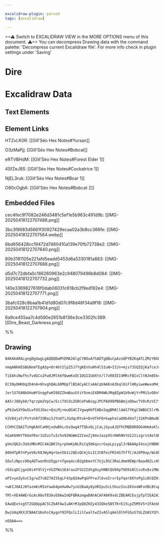 ```yaml
---

excalidraw-plugin: parsed
tags: [excalidraw]

---
```

==⚠  Switch to EXCALIDRAW VIEW in the MORE OPTIONS menu of this document. ⚠== You can decompress Drawing data with the command palette: 'Decompress current Excalidraw file'. For more info check in plugin settings under 'Saving'



# Dire

# Excalidraw Data

## Text Elements
## Element Links
HTZvLK0R: [[Gill’Séo Hex Notes#Yursan]]

O3zMaPjj: [[Gill’Séo Hex Notes#Bobcat]]

eRTVBHdM: [[Gill’Séo Hex Notes#Forest Elder 1]]

4SfZeJ8S: [[Gill’Séo Hex Notes#Cockatrice 1]]

NjEL3ruk: [[Gill’Séo Hex Notes#Boar 1]]

O80cOgbA: [[Gill’Séo Hex Notes#Bobcat 2]]

## Embedded Files
cec4fec9f7082e246d3481c5ef1e5b963c491d9b: [[IMG-20250418122707488.png]]

3bc3f8683d5661f30927429ecaa02a3b8cc366fe: [[IMG-20250418122707564.webp]]

6bd656428cc19472d7460410a139e70fb72738e2: [[IMG-20250418122707640.png]]

80b3181105e221afd5eadd5453d6a5330181a883: [[IMG-20250418122707688.png]]

d5d7c72dbfa0c166260963e2c948079496b8d084: [[IMG-20250418122707732.png]]

140e3369827616f0dab06031c618cb2f9ed192e4: [[IMG-20250418122707771.png]]

3bafc028c8baa1b41d1d80d07c9f8d48f34a9f18: [[IMG-20250418122707904.png]]

6a9ce455aa7c4d590e2651b8136e3ce3302fc389: [[Dire_Beast_Darkness.png]]

%%
## Drawing
```compressed-json
N4KAkARALgngDgUwgLgAQQQDwMYEMA2AlgCYBOuA7hADTgQBuCpAzoQPYB2KqATLZMzYBXUtiRoIACyhQ4zZAHoFAc0JRJQgEYA6bGwC2CgF7N6hbEcK4OCtptbErHALRY8RMpWdx8Q1TdIEfARcZgRmBShcZQUebQBGAAYEmjoghH0EDihmbgBtcDBQMBKIEm4IADUATgAFXESAVnwAOVSSyFhECsJ9aKR+UsxuZyT4+O0AZgAWRsbJxOqAdmrG

nmqANkHIGBGNnmTEgA5p+Or46Y2lpZ5J7YgKEnVuHh4l5IuN+I3Jn+mjs73SQIQjKaTceJvDbaVY3eLvaazI6Nab3azKYLcRL3ZhQUhsADWCAAwmx8GxSBU8dZmHBcIFsu1SppcNgCcp8UIOMRSeTKRJqRxafSslAmZAAGaEfD4ADKsExEkkrI0gXFEFx+KJAHUnpIITi8YSEPKYIr0IIPOrOWCOOFcmh4vc2HTsGpdo7EtjCpBOdy7cwHagOEIZ

TiEAhiNwfhsfvdGCx2Fw0JMlk6fQwmKxOC1OGIIUdXtV/l7vR0IEI4MRcFBIxCltNJm85kcliilvdCMwACLpWtRtASghhe4c4RwACSxCDeQAuvdNMJuQBRYKZbIz+cZogcAncENh7dsNl1tB4oQIe5S4JTiqTTTYSYSo4bI6TYiNWPxCULapvabrAgeANDwuD3kc2CPrGEoDBmzDuOIqAFB0YDpih8Q+lu5aENyWAVA06oSuQmS3mgB74IaNZCEG

ECINyOHKOq2D4nA+6hvghQAL6DMUpTlBIACyACCxAACqVAAEnA3bql0iFlH0yiweWwxoM4jRptotybPE8xXMiab3B6qDOMi2iNMsNw3Dw8Rvq+9yPMQzxoOsCQzIkpxrDMGxrB2GbAqC4JoD52hetUJzTHCSyFmiHAYohZalJqxq8hSVLkEKdIMmKC6suyfo8mSaUChlwrZYR0pygq8nKtgqrKUlRo6nqBpwU1JrVRUlrlPcNqSAGQZoaULqsu6E

Jer1S7EANbGHuWYSnqgFwHI08ZZkmBazGtiY5nmiEXDM4WbJMq0ZpW1b9vWjYrPMiSvO8nY9n2i1DvgI4ZmOlZTpuC5TauGSij9244XuZHsfc5IngOqCve95bXggpHoGI2DTDB2DVBK7yFggPCXMQMwAtgjQIBK8QII0mjHaj5zENUmjqvBBCIchHSjNsqGYZ2uGqeguDxIRxGI9D5GUVA1EVHRjhxUxLGzRxJTcYUvGQPx6ASaJABa9AADIANKJ

AASrJ8Dyb0/Tqrzpm2VpCw/EciTXCdsZGRCePaBsqyJPCPAO98PBbBmjnObwcTVOcRzVI7f63LZlxAiCYJiim0I2a8bzh9cPm6aiGbouaiUCO1qX8uggplaK6osmyn3ciX6U0llldXpVprmlIKoiA1RdaggupOfqjqGr3bfyd1UaTX4/X2q15YjW6sDjYXEAFTNYNzUlEbQzHePbdmyaoLMdwZgm++5hw+ZoEikxHUsx/ludNaLfCjbrLpPmNEcR

yPb2wSXYOw5LwfU5JOac+QsLMj+muQG4CIYgwqHkPIABxSqgBMAllAAS7YKgCSWBUC5lrMwAAxAATREMwaws5ZzqkhkSaG54gHw2lMLCoGxNDEB8hsACEFsBnEijwYgDYNgeSSPzG+CB3gSk0FZSYRxcaMwQvkH0qEOYYQ6BA1WPN8LTEFrgEiItwZtSojRKWDFZYunllxHiGY1YQAAPKTCMAJXAtQABWriTbdAkObJSlsRiFmSFcWYKwvTwjWNU

V2V84jaT/PsYsh0fIORai5JYoUTiJGdqcRYuk+D+UTkFQ+kwphvCaO8b4XoTj31KPnBKw8UpFVLtAUqTdGS5RrgVeuJVG4ilaRma8VUzQ1U7mqOpzUB6z0aiPTqEhx7WmELaGeQ8MzzzGp6Zeq9FnBkMfNLe3BIrnD3htFyaxDm7QvohAEaxX7VCqZAR+/8loNibIWF8rZEiB2wk9P+L1AGjhAd9WBGZFxcmIP9dcORAXlh3KDdAiCUEynQVgnBe

CCHhCIQAITsHgKAVCaHHjodwBhLcbzQwgA7TQkxbLjCaLjGyuAJQfhCMQD8R8OG4HmAsKluAv6TAUczJR6FVFcxsVoiQ7LdH6PlmLCWEhTEy3uMxCx68FZgCViUFWZRSUIENuJdFEliACU8WbRS3cIBWwbNULSCIzj/gyScSJvBjihX+DZL4L54gzH+Ek8ZLloTHFkeHR28w5jewToFZOh8JjHBslkxsr5Ti53LDUrEoySQNIbplHpOUgV5VroVP

kGaK69KYTKUeFRar1UZu1fuIcho92NGWmZZIeoZj6mvJazpXSrKWhNVtU122izgrstAelQ0n3WpwbgX862Zh2hwc+l9UBR0LAHX2p0H5ViftDF+vwziFm8jOrsv8EAPNhow0on1QFA3LMClc0CNyQtKNChByC0GYOwbgzA+C2CEKIQAMQpOEKAqBVzECYEtXFEN8WLSJX05hSMIAfkEdgG4xBNBDkSLw2MAdFg/FxhjEsKxpibE0EcYgxwdE4kUW

gVmJQ62c3UdzMDvMIC4A2BKlhyrpUmKyNLRiCq5bKqscrGxpLpiyglJrBAAApI4sojU9BNX4tSASEjfCbBZPG2S/LlmMm+bQQjw4HHDo0aO3qQ7u1kV/NdaYb6tlyeWAKSduCyO0KcLTxHw6rHWEsD51S4oF1TZ0suzSs1V1zR09NXTM3lWJQM9uFau5Vt7jWweHa2pTMGV1ZtE8+1T3bTOlZi81mT39JswdOzFo4ajqcg+kU/OQFPkmBd+0bJnF

80kHTpR7nPyeV8cK8JWyHq+Sen5b1z2QEvQCmjGiIC3tBfeiFM24G7hffC/AiKP0op/Wi0kbIaykHMAgCD1CoNQ0JaQC8xLOPoAuIkBAkxfjhShN8CUiRqyaHeRk+I2A3XYE0DwCU1RIw2oQJRuC1GkLKPo2okos2cLMfwksDjSMKuNWMZLXjZiBNKq2TKYT6rRMVBaK45cOtJiXb3PcOSimLb3CtlcRoMJP7vBWM8r+67SjGWcNMNJ7y8ZvjugC

SOulzNpcs9Oq4QTwonRnU5gprnTgeq4ccB2gbbmsYC7UjL9SC3RaLdmm9EWprBaad02LcHS3TPQIlkZOuxm1tTY2i0OW5n5c2YVrtxWe3rP7eV7Zm9FqZwybV7gwbastYhI9zz3xiz3B69uvrsjXh2o10e560Mz1/PHNNpCs35tgpgct4Gq2JBwrfUiz937f2YvpCdvF52zyXYmxABGCG2EcM/NwyCfDUNCJEYkMRwPJHSLeLI+RVH+U0eh0KxjI

rEdiqOCjgxG8i4Y9lVj+VGZFWsSE4rax2FSV2IdtgOxyhNBCQU94pT9O9iNlCvsRs8xiM8u/hmbnBxtCtlfHu8YzzhEOalDBzi5HChTjDf5fzFifjHBdaQDy4RqIhf5/7Eamb/DzA3INaa7xQpr25pp64hbm7Nw5rtIm5RYEExZEElrxZDJ1RJapqpYTL1pEjO4aiu6TwLKBiMEQBFbGRJC+4goDoB4CDDqHw2TzCh4piQgR57TRjhTzDvCbDx6b

oPIvyeZyGvCIg/wZ7cBZ7AI55gLF43pQIAwPqGFPrwJl6voIrvrIpfqorEKYoPg1i8CQZHiN6oCwYlo3YQD3j0rYBC7YBHAsj8yaCnDEDxDEAOzkZLAYzPjED/A/jTC4CYy2R8rmi0ZgDszQ7CrYSip8zVDL5SpGLiw8b0Rb7lg76WL74iaH4VAOyygwCGwSQACqVA1OpstOvit+akn4qS7wbw1wNw3siIsBEA3OFkHsPm8ascbY0UYuLwRSkUdm

+wKIJ0AIJ0YazmKcMIaYawb4pmXw0w7ysU2BaAy8yURIpu5cLShuzIxuIKVxoWFuVBLBtupqFxfcyS6W807ULBsy7B08nBSyc8XuvBva5YGyQJeOFEQ6VW+wEhqAlKES46c6kewUbyGS+wM6CeV0pmYwn4eMaeI2p6vyehX0Bheev0IKhephlJJeMKaOkAtCMGze127eyRYgswjQuAuAMR0wH4UcuM2cpGyuD2Ygj2d0Eoj4kcaRLMM+2Rc+uRC+

fMl+XE4AWErGcAcA8oT83AvE0AwImQFQRAzmgwDAhACAFA6K9xdcZBEARCEojpTpTIEA2AIg2UE4tY+g8ovcpuRC5MAZDUrp7poonpGQ1pJBDxdp1xYWZpbppAHpXpf6rc1urBVocZIZ2QYZ3p1aXxgBwZCZoZXpPpDaqZ/xhQBZiZGQhs8ygJg0GZhZWZXpdioJS8DZVZ+gAG2Qf6ei0oxknOlZRZGQXZUAsohARgiEBw7ZQ5+gokWAUAQkJpB8

EAwQEotxg5TZGQOppAC5CZbAFAwIuAK+MJpQ8ZHZy43IQke5B5TK+E15LpZ5M5V5+IFAokHREgBULp8E+IMoAAGtwE8l/jctwh6pcNFF1hqIqjKCQlOn0XGj5J6tZF8GaUYGwAYHqSfAQBeC8DCGcBkpMATpAI+ZufoDWQIZsivFNC6RyCQGOROS8IlBADRcQPKAgLvqgAOcxQJGwGBhebgJoMEJnqSReodvmsVKgBqpivgKSqQOfrgAABQ2Qdi8

DwjUAqXKXJCNAACU6ohsCAygoY9IFQslLIilCwaltw2IvA5lqAmlOlhFG5o57ULZUASYQYaOreQseluEh2MsaAGqWQ/FglF2V22+RA7FnhpQHAeiiEkVkAwgUAO4sVzeDldgriQEOQso0VcA3FvF0VAlY2cMkArIrljAokaF+AGF5YNOMy6Q2Arlk6Cq1EUABgb5Xi0JZ2BKAC42V4+I3pdVDVB8uhUKoQC59VhAZVFVVRqq4AaqrezCQYwAnEIA

nEQAA===
```
%%